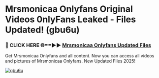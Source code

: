 # Mrsmonicaa Onlyfans Original Videos 0nlyFans Leaked - Files Updated! (gbu6u)

<h3>🔴 CLICK HERE 🌐==►► <a href="https://tinyurl.com/2m67pmp6" rel="nofollow">Mrsmonicaa Onlyfans Updated Files</a></h3>

Get Mrsmonicaa Onlyfans and all content. Now you can access all videos and pictures of Mrsmonicaa Onlyfans. New Updated Files 2025!

[![gbu6u](https://i.imgur.com/H4QAA4z.gif)](https://tinyurl.com/2m67pmp6)